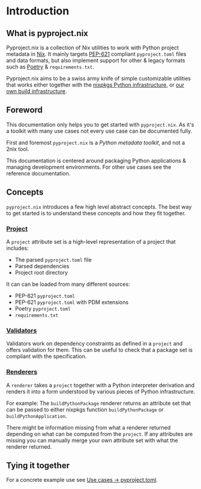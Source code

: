 # Introduction

## What is pyproject.nix

Pyproject.nix is a collection of Nix utilities to work with Python project metadata in [Nix](https://nixos.org/).
It mainly targets [PEP-621](https://peps.python.org/pep-0621/) compliant `pyproject.toml` files and data formats, but also implement support for other & legacy formats such as [Poetry](https://python-poetry.org/) & `requirements.txt`.

Pyproject.nix aims to be a swiss army knife of simple customizable utilities that works either together with the [nixpkgs Python infrastructure](https://nixos.org/manual/nixpkgs/stable/#python), or [our own build infrastructure](./build.md).

## Foreword

This documentation only helps you to get started with `pyproject.nix`.
As it's a toolkit with many use cases not every use case can be documented fully.

First and foremost `pyproject.nix` is a _Python metadata toolkit_, and not a 2nix tool.

This documentation is centered around packaging Python applications & managing development environments.
For other use cases see the reference documentation.

## Concepts

`pyproject.nix` introduces a few high level abstract concepts.
The best way to get started is to understand these concepts and how they fit together.

### [Project](./lib/project.md)

A `project` attribute set is a high-level representation of a project that includes:

- The parsed `pyproject.toml` file
- Parsed dependencies
- Project root directory

It can can be loaded from many different sources:

- PEP-621 `pyproject.toml`
- PEP-621 `pyproject.toml` with PDM extensions
- Poetry `pyproject.toml`
- `requirements.txt`

### [Validators](./lib/validators.md)

Validators work on dependency constraints as defined in a `project` and offers validation for them.
This can be useful to check that a package set is compilant with the specification.

### [Renderers](./lib/renderers.md)

A `renderer` takes a `project` together with a Python interpreter derivation and renders it into a form understood by various pieces of Python infrastructure.

For example: The `buildPythonPackage` renderer returns an attribute set that can be passed to either nixpkgs function `buildPythonPackage` or `buildPythonApplication`.

There might be information missing from what a renderer returned depending on what can be computed from the `project`.
If any attributes are missing you can manually merge your own attribute set with what the renderer returned.

## Tying it together

For a concrete example use see [Use cases -> pyproject.toml](./use-cases/pyproject.md).
